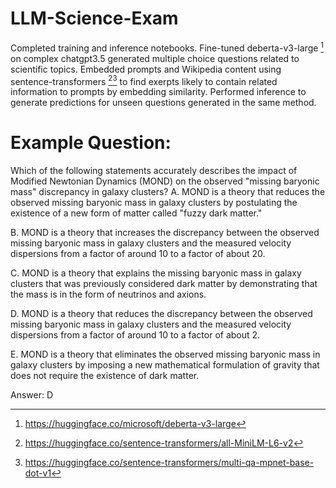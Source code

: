 # LLM-Science-Exam

Completed training and inference notebooks. Fine-tuned deberta-v3-large [^1] on complex chatgpt3.5 generated multiple choice questions related to scientific topics. Embedded prompts and Wikipedia content using sentence-transformers [^2][^3] to find exerpts likely to contain related information to prompts by embedding similarity. Performed inference to generate predictions for unseen questions generated in the same method.

# Example Question:
Which of the following statements accurately describes the impact of Modified Newtonian Dynamics (MOND) on the observed "missing baryonic mass" discrepancy in galaxy clusters?
A. MOND is a theory that reduces the observed missing baryonic mass in galaxy clusters by postulating the existence of a new form of matter called "fuzzy dark matter."

B. MOND is a theory that increases the discrepancy between the observed missing baryonic mass in galaxy clusters and the measured velocity dispersions from a factor of around 10 to a factor of about 20.

C. MOND is a theory that explains the missing baryonic mass in galaxy clusters that was previously considered dark matter by demonstrating that the mass is in the form of neutrinos and axions.

D. MOND is a theory that reduces the discrepancy between the observed missing baryonic mass in galaxy clusters and the measured velocity dispersions from a factor of around 10 to a factor of about 2.

E. MOND is a theory that eliminates the observed missing baryonic mass in galaxy clusters by imposing a new mathematical formulation of gravity that does not require the existence of dark matter.

Answer: D

[^1]: https://huggingface.co/microsoft/deberta-v3-large
[^2]: https://huggingface.co/sentence-transformers/all-MiniLM-L6-v2
[^3]: https://huggingface.co/sentence-transformers/multi-qa-mpnet-base-dot-v1

